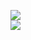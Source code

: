 [![](https://img.shields.io/badge/Made%20With-Github%20Spray-lightgrey.svg?style=for-the-badge&logo=github)](https://github.com/Annihil/github-spray#3247)  
[![](https://i.imgur.com/2DrTn0Z.gif)](https://github.com/Annihil/github-spray)